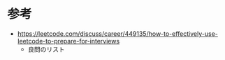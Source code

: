 # 参考
- https://leetcode.com/discuss/career/449135/how-to-effectively-use-leetcode-to-prepare-for-interviews
  - 良問のリスト